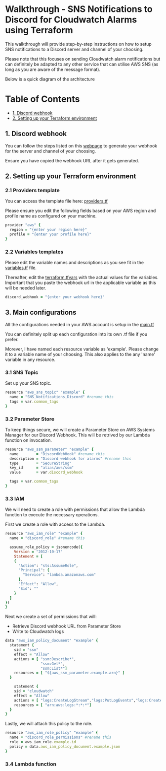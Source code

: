# Walkthrough - SNS Notifications to Discord for Cloudwatch Alarms using Terraform

This walkthrough will provide step-by-step instructions on how to setup SNS notifications to a Discord server and channel of your choosing. 

Please note that this focuses on sending Cloudwatch alarm notifications but can definitely be adapted to any other service that can utilise AWS SNS (as long as you are aware of the message format).

Below is a quick diagram of the architecture




# Table of Contents

- [1. Discord webhook](#1-discord-webhook)
- [2. Setting up your Terraform environment](#2-setting-up-your-terraform-environment)

## 1. Discord webhook

You can follow the steps listed on this [webpage](https://support.discord.com/hc/en-us/articles/228383668-Intro-to-Webhooks) to generate your webhook for the server and channel of your choosing.

Ensure you have copied the webhook URL after it gets generated.

## 2. Setting up your Terraform environment

### 2.1 Providers template

You can access the template file here: [providers.tf](https://github.com/OTarique/SNS_Discord/blob/main/providers.tf)

Please ensure you edit the following fields based on your AWS region and profile name as configured on your machine.

```ruby
provider "aws" {
  region = "{enter your region here}"
  profile = "{enter your profile here}"
}
```
### 2.2 Variables templates

Please edit the variable names and descriptions as you see fit in the [variables.tf](https://github.com/OTarique/SNS_Discord/blob/main/variables.tf) file.

Thereafter, edit the [terraform.tfvars](https://github.com/OTarique/SNS_Discord/blob/main/terraform.tfvars) with the actual values for the variables. Important that you paste the webhook url in the applicable variable as this will be needed later.

```ruby
discord_webhook = "{enter your webhook here}"
```
## 3. Main configurations

All the configurations needed in your AWS account is setup in the [main.tf](https://github.com/OTarique/SNS_Discord/blob/main/main.tf)

You can definitely split up each configuration into its own .tf file if you prefer.

Morever, I have named each resource variable as 'example'. Please change it to a variable name of your choosing. This also applies to the any 'name' variable in any resource.

### 3.1 SNS Topic

Set up your SNS topic.

```ruby
resource "aws_sns_topic" "example" {
  name = "SNS_Notifications_Discord" #rename this
  tags = var.common_tags
}
```
### 3.2 Parameter Store

To keep things secure, we will create a Parameter Store on AWS Systems Manager for our Discord Webhook. This will be retrived by our Lambda function on invocation.

```ruby
resource "aws_ssm_parameter" "example" {
  name        = "DiscordWebHook" #rename this
  description = "Discord webhook for alarms" #rename this
  type        = "SecureString"
  key_id      = "alias/aws/ssm"
  value       = var.discord_webhook

  tags = var.common_tags
}
```
### 3.3 IAM

We will need to create a role with permissions that allow the Lambda function to execute the necessary operations.

First we create a role with access to the Lambda.
```ruby
resource "aws_iam_role" "example" {
  name = "discord_role" #rename this

  assume_role_policy = jsonencode({
    Version = "2012-10-17"
    Statement = [
    {
      "Action": "sts:AssumeRole",
      "Principal": {
        "Service": "lambda.amazonaws.com"
      },
      "Effect": "Allow",
      "Sid": ""
    }
  ]
})
}
```
Next we create a set of permissions that will:
- Retrieve Discord webhook URL from Parameter Store
- Write to Cloudwatch logs

```ruby
data "aws_iam_policy_document" "example" {
  statement {
    sid = "ssm"
    effect = "Allow"
    actions = [ "ssm:Describe*",
                "ssm:Get*",
                "ssm:List*"]
    resources = [ "${aws_ssm_parameter.example.arn}" ]
  }

    statement {
    sid = "cloudwatch"
    effect = "Allow"
    actions = [ "logs:CreateLogStream","logs:PutLogEvents","logs:CreateLogStream","logs:CreateLogGroup"]
    resources = [ "arn:aws:logs:*:*:*"]
  }
}
```
Lastly, we will attach this policy to the role.

```ruby
resource "aws_iam_role_policy" "example" {
  name = "discord_role_permissions" #rename this
  role = aws_iam_role.example.id
  policy = data.aws_iam_policy_document.example.json
}
```
### 3.4 Lambda function